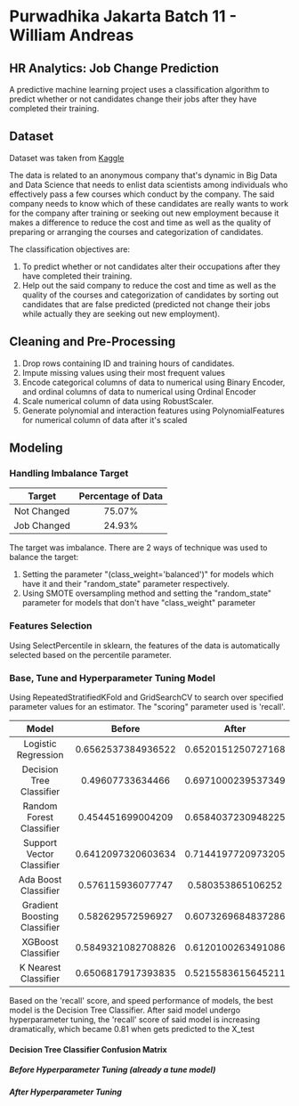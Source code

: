 # Purwadhika Jakarta Batch 11 - William Andreas

## HR Analytics: Job Change Prediction

A predictive machine learning project uses a classification algorithm to predict whether or not candidates change their jobs after they have completed their training.

## Dataset

Dataset was taken from [Kaggle](https://www.kaggle.com/arashnic/hr-analytics-job-change-of-data-scientists)

The data is related to an anonymous company that's dynamic in Big Data and Data Science that needs to enlist data scientists among individuals who effectively pass a few courses which conduct by the company. The said company needs to know which of these candidates are really wants to work for the company after training or seeking out new employment because it makes a difference to reduce the cost and time as well as the quality of preparing or arranging the courses and categorization of candidates.

The classification objectives are:
1. To predict whether or not candidates alter their occupations after they have completed their training.
2. Help out the said company to reduce the cost and time as well as the quality of the courses and categorization of candidates by sorting out candidates that are false predicted (predicted not change their jobs while actually they are seeking out new employment).

## Cleaning and Pre-Processing

1. Drop rows containing ID and training hours of candidates.
2. Impute missing values using their most frequent values
3. Encode categorical columns of data to numerical using Binary Encoder, and ordinal columns of data to numerical using Ordinal Encoder
4. Scale numerical column of data using RobustScaler.
5. Generate polynomial and interaction features using PolynomialFeatures for numerical column of data after it's scaled

## Modeling

### Handling Imbalance Target

|  Target  | Percentage of Data |
|:-:|:-:|
| Not Changed | 75.07% |
| Job Changed | 24.93% |

The target was imbalance. There are 2 ways of technique was used to balance the target:

1. Setting the parameter "(class_weight='balanced')" for models which have it and their "random_state" parameter respectively.
2. Using SMOTE oversampling method and setting the "random_state" parameter for models that don't have "class_weight" parameter

### Features Selection

Using SelectPercentile in sklearn, the features of the data is automatically selected based on the percentile parameter.

### Base, Tune and Hyperparameter Tuning Model

Using RepeatedStratifiedKFold and GridSearchCV to search over specified parameter values for an estimator. The "scoring" parameter used is 'recall'.

| Model |  Before  | After |
|:-:|:-:|:-:|
| Logistic Regression | 0.6562537384936522 | 0.6520151250727168 |
| Decision Tree Classifier | 0.49607733634466 | 0.6971000239537349 |
| Random Forest Classifier | 0.454451699004209 | 0.6584037230948225 |
| Support Vector Classifier | 0.6412097320603634 | 0.7144197720973205 |
| Ada Boost Classifier | 0.576115936077747 | 0.580353865106252 |
| Gradient Boosting Classifier | 0.582629572596927 | 0.6073269684837286 |
| XGBoost Classifier | 0.5849321082708826 | 0.6120100263491086 |
| K Nearest Classifier | 0.6506817917393835 | 0.5215583615645211 |

Based on the 'recall' score, and speed performance of models, the best model is the Decision Tree Classifier. After said model undergo hyperparameter tuning, the 'recall' score of said model is increasing dramatically, which became 0.81 when gets predicted to the X_test

#### Decision Tree Classifier Confusion Matrix

##### Before Hyperparameter Tuning (already a tune model)



##### After Hyperparameter Tuning




